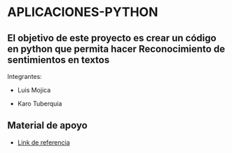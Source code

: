 # APLICACIONES-PYTHON

##  El objetivo de este proyecto es crear un código en python que permita hacer Reconocimiento de sentimientos en textos 


Integrantes:

* Luis Mojica

* Karo Tuberquia

## Material de apoyo

* [Link de referencia](https://inteligencia-artificial.dev/sentimientos-textos-python/) 

